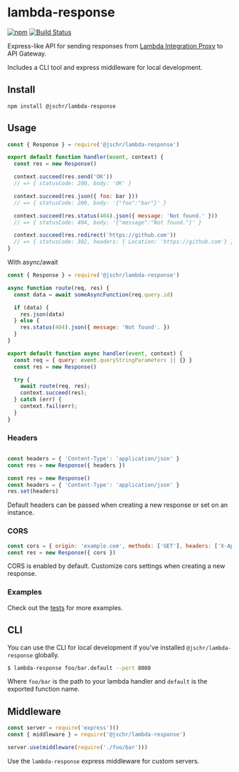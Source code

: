 # lambda-response

[![npm](https://img.shields.io/npm/v/@jschr/lambda-response.svg)](https://www.npmjs.com/package/@jschr/lambda-response)
[![Build Status](https://img.shields.io/travis/jschr/lambda-response/master.svg)](https://travis-ci.org/jschr/lambda-response)

Express-like API for sending responses from [Lambda Integration Proxy](http://docs.aws.amazon.com/apigateway/latest/developerguide/api-gateway-create-api-as-simple-proxy-for-lambda.html) to API Gateway.

Includes a CLI tool and express middleware for local development.

## Install

```
npm install @jschr/lambda-response
```

## Usage

```js
const { Response } = require('@jschr/lambda-response')

export default function handler(event, context) {
  const res = new Response()

  context.succeed(res.send('OK'))
  // => { statusCode: 200, body: 'OK' }

  context.succeed(res.json({ foo: bar }))
  // => { statusCode: 200, body: '{"foo":"bar"}' }

  context.succeed(res.status(404).json({ message: 'Not found.' }))
  // => { statusCode: 404, body: '{"message":"Not found."}' }

  context.succeed(res.redirect('https://github.com'))
  // => { statusCode: 302, headers: { Location: 'https://github.com'} } }
}
```

With async/await

```js
const { Response } = require('@jschr/lambda-response')

async function route(req, res) {
  const data = await someAsyncFunction(req.query.id)

  if (data) {
    res.json(data)
  } else {
    res.status(404).json({ message: 'Not found'. })
  }
}

export default function async handler(event, context) {
  const req = { query: event.queryStringParameters || {} }
  const res = new Response()

  try {
    await route(req, res);
    context.succeed(res);
  } catch (err) {
    context.fail(err);
  }
}
```

### Headers

```js

const headers = { 'Content-Type': 'application/json' }
const res = new Response({ headers })

const res = new Response()
const headers = { 'Content-Type': 'application/json' }
res.set(headers)
```
Default headers can be passed when creating a new response or set on an instance.

### CORS

```js
const cors = { origin: 'example.com', methods: ['GET'], headers: ['X-Api-Key'] }
const res = new Response({ cors })
```
CORS is enabled by default. Customize cors settings when creating a new response.

### Examples
Check out the [tests](src/Response.spec.ts) for more examples.

## CLI

You can use the CLI for local development if you've installed `@jschr/lambda-response` globally.

```bash
$ lambda-response foo/bar.default --port 8080
```
Where `foo/bar` is the path to your lambda handler and `default` is the exported function name.

## Middleware
```js
const server = require('express')()
const { middleware } = require('@jschr/lambda-response')

server.use(middleware(require('./foo/bar')))
```
Use the `lambda-response` express middleware for custom servers.
